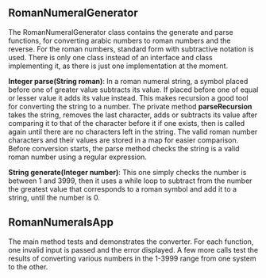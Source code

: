 ## RomanNumeralGenerator

The RomanNumeralGenerator class contains the generate and parse functions, for converting arabic numbers to roman numbers and the reverse. For the roman numbers, standard form with subtractive notation is used. There is only one class instead of an interface and class implementing it, as there is just one implementation at the moment.

**Integer parse(String roman)**: In a roman numeral string, a symbol placed before one of greater value subtracts its value. If placed before one of equal or lesser value it adds its value instead. This makes recursion a good tool for converting the string to a number. The private method **parseRecursion** takes the string, removes the last character, adds or subtracts its value after comparing it to that of the character before it if one exists, then is called again until there are no characters left in the string. The valid roman number characters and their values are stored in a map for easier comparison. Before conversion starts, the parse method checks the string is a valid roman number using a regular expression.

**String generate(Integer number)**: This one simply checks the number is between 1 and 3999, then it uses a while loop to subtract from the number the greatest value that corresponds to a roman symbol and add it to a string, until the number is 0.

## RomanNumeralsApp

The main method tests and demonstrates the converter. For each function, one invalid input is passed and the error displayed. A few more calls test the results of converting various numbers in the 1-3999 range from one system to the other.